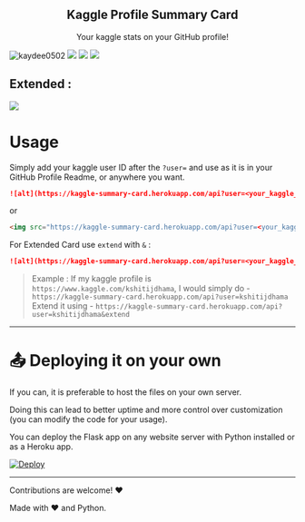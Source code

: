 <p align = "center">

<h2 align="center">Kaggle Profile Summary Card</h2>

<p align="center">Your kaggle stats on your GitHub profile!</p>
</p>





<img src="https://kaggle-summary-card.herokuapp.com/api?user=kshitijdhama&" alt="kaydee0502" />
<img src="https://kaggle-summary-card.herokuapp.com/api?user=aakashverma8900&" />



<img src="https://kaggle-summary-card.herokuapp.com/api?user=heyytanay&"  />
<img src="https://kaggle-summary-card.herokuapp.com/api?user=mrisdal&"  />


## Extended : 
<img src="https://kaggle-summary-card.herokuapp.com/api?user=heyytanay&extend"  />




# Usage


Simply add your kaggle user ID after the `?user=` and use as it is in your GitHub Profile Readme, or anywhere you want. 

```md
![alt](https://kaggle-summary-card.herokuapp.com/api?user=<your_kaggle_user_id>)

```
or
```md
<img src="https://kaggle-summary-card.herokuapp.com/api?user=<your_kaggle_user_id>" />

```
For Extended Card use `extend` with `&` : 
```md
![alt](https://kaggle-summary-card.herokuapp.com/api?user=<your_kaggle_user_id>&extend)

```




> Example : If my kaggle profile is `https://www.kaggle.com/kshitijdhama`,
> I would simply do - `https://kaggle-summary-card.herokuapp.com/api?user=kshitijdhama`
> Extend it using - `https://kaggle-summary-card.herokuapp.com/api?user=kshitijdhama&extend`
---

# 📤 Deploying it on your own

If you can, it is preferable to host the files on your own server.

Doing this can lead to better uptime and more control over customization (you can modify the code for your usage).

You can deploy the Flask app on any website server with Python installed or as a Heroku app.

[![Deploy](https://www.herokucdn.com/deploy/button.svg "Deploy to Heroku")](https://heroku.com/deploy?template=https://github.com/kaydee0502/kaggle-profile-card/tree/main)

---

Contributions are welcome! :heart:

Made with :heart: and Python.

